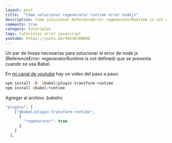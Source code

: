 ```yaml
---
layout: post
title:  "Cómo solucionar regenerator runtime error nodejs"
description: Cómo solucionar ReferenceError regeneratorRuntime is not defined
comments: true
category: tutoriales
tags: tutoriales error javascript
youtube: https://youtu.be/5Kk3DcBNROE
---
```

Un par de lineas necesarias para solucionar el error de node.js (ReferenceError: regeneratorRuntime is not defined) que se presenta cuando se usa Babel.

En <a target="_blank" href="{{ page.youtube }}">mi canal de youtube</a> hay un video del paso a paso:

```PHP
npm install -D  @babel/plugin-transform-runtime
npm install @babel/runtime
```
Agregar al archivo .babelrc
```PHP
"plugins": [
    ["@babel/plugin-transform-runtime",
      {
        "regenerator": true
      }
    ]
  ],
```
